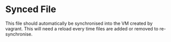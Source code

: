 # Synced File  

This file should automatically be synchronised into the VM created by vagrant. This will need a reload every time files are added or removed to re-synchronise.